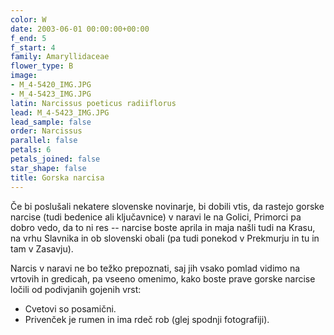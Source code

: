 ```yaml
---
color: W
date: 2003-06-01 00:00:00+00:00
f_end: 5
f_start: 4
family: Amaryllidaceae
flower_type: B
image:
- M_4-5420_IMG.JPG
- M_4-5423_IMG.JPG
latin: Narcissus poeticus radiiflorus
lead: M_4-5423_IMG.JPG
lead_sample: false
order: Narcissus
parallel: false
petals: 6
petals_joined: false
star_shape: false
title: Gorska narcisa
---
```

Če bi poslušali nekatere slovenske novinarje, bi dobili vtis, da rastejo gorske narcise (tudi bedenice ali ključavnice) v naravi le na Golici, Primorci pa dobro vedo, da to ni res -- narcise boste aprila in maja našli tudi na Krasu, na vrhu Slavnika in ob slovenski obali (pa tudi ponekod v Prekmurju in tu in tam v Zasavju).

Narcis v naravi ne bo težko prepoznati, saj jih vsako pomlad vidimo na vrtovih in gredicah, pa vseeno omenimo, kako boste prave gorske narcise ločili od podivjanih gojenih vrst:

-   Cvetovi so posamični.
-   Privenček je rumen in ima rdeč rob (glej spodnji fotografiji).
